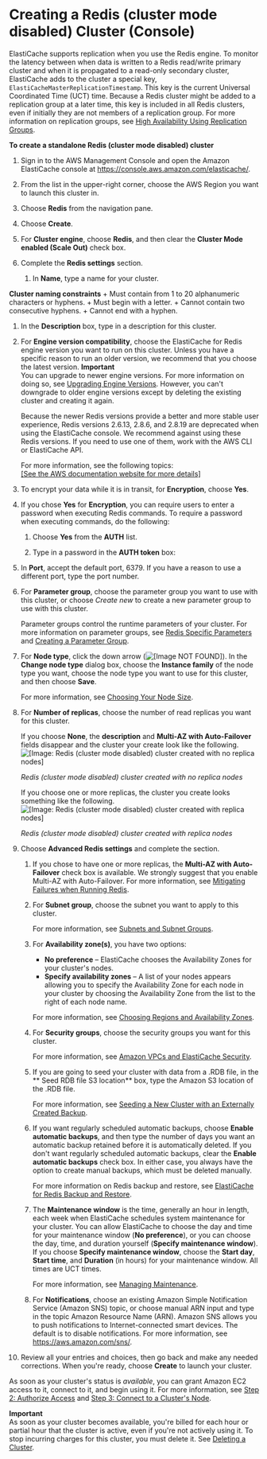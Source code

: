# Creating a Redis \(cluster mode disabled\) Cluster \(Console\)<a name="Clusters.Create.CON.Redis"></a>

ElastiCache supports replication when you use the Redis engine\. To monitor the latency between when data is written to a Redis read/write primary cluster and when it is propagated to a read\-only secondary cluster, ElastiCache adds to the cluster a special key, `ElastiCacheMasterReplicationTimestamp`\. This key is the current Universal Coordinated Time \(UCT\) time\. Because a Redis cluster might be added to a replication group at a later time, this key is included in all Redis clusters, even if initially they are not members of a replication group\. For more information on replication groups, see [High Availability Using Replication Groups](Replication.md)\.

**To create a standalone Redis \(cluster mode disabled\) cluster**

1. Sign in to the AWS Management Console and open the Amazon ElastiCache console at [https://console\.aws\.amazon\.com/elasticache/](https://console.aws.amazon.com/elasticache/)\.

1. From the list in the upper\-right corner, choose the AWS Region you want to launch this cluster in\.

1. Choose **Redis** from the navigation pane\.

1. Choose **Create**\.

1. For **Cluster engine**, choose **Redis**, and then clear the **Cluster Mode enabled \(Scale Out\)** check box\.

1. Complete the **Redis settings** section\.

   1. In **Name**, type a name for your cluster\.

**Cluster naming constraints**
      + Must contain from 1 to 20 alphanumeric characters or hyphens\.
      + Must begin with a letter\.
      + Cannot contain two consecutive hyphens\.
      + Cannot end with a hyphen\.

   1. In the **Description** box, type in a description for this cluster\.

   1. For **Engine version compatibility**, choose the ElastiCache for Redis engine version you want to run on this cluster\. Unless you have a specific reason to run an older version, we recommend that you choose the latest version\.
**Important**  
You can upgrade to newer engine versions\. For more information on doing so, see [Upgrading Engine Versions](VersionManagement.md)\. However, you can't downgrade to older engine versions except by deleting the existing cluster and creating it again\.

      Because the newer Redis versions provide a better and more stable user experience, Redis versions 2\.6\.13, 2\.8\.6, and 2\.8\.19 are deprecated when using the ElastiCache console\. We recommend against using these Redis versions\. If you need to use one of them, work with the AWS CLI or ElastiCache API\.

      For more information, see the following topics:    
[\[See the AWS documentation website for more details\]](http://docs.aws.amazon.com/AmazonElastiCache/latest/red-ug/Clusters.Create.CON.Redis.html)

   1. To encrypt your data while it is in transit, for **Encryption**, choose **Yes**\.

   1. If you chose **Yes** for **Encryption**, you can require users to enter a password when executing Redis commands\. To require a password when executing commands, do the following:

      1. Choose **Yes** from the **AUTH** list\.

      1. Type in a password in the **AUTH token** box:

   1. In **Port**, accept the default port, 6379\. If you have a reason to use a different port, type the port number\.

   1. For **Parameter group**, choose the parameter group you want to use with this cluster, or choose *Create new* to create a new parameter group to use with this cluster\.

      Parameter groups control the runtime parameters of your cluster\. For more information on parameter groups, see [Redis Specific Parameters](ParameterGroups.Redis.md) and [Creating a Parameter Group](ParameterGroups.Creating.md)\.

   1. For **Node type**, click the down arrow \(![\[Image NOT FOUND\]](http://docs.aws.amazon.com/AmazonElastiCache/latest/red-ug/images/ElastiCache-DnArrow.png)\)\. In the **Change node type** dialog box, choose the **Instance family** of the node type you want, choose the node type you want to use for this cluster, and then choose **Save**\.

      For more information, see [Choosing Your Node Size](nodes-select-size.md#CacheNodes.SelectSize)\.

   1. For **Number of replicas**, choose the number of read replicas you want for this cluster\.

      If you choose **None**, the **description** and **Multi\-AZ with Auto\-Failover** fields disappear and the cluster your create look like the following\.  
![\[Image: Redis (cluster mode disabled) cluster created with no replica nodes\]](http://docs.aws.amazon.com/AmazonElastiCache/latest/red-ug/images/ElastiCache-Cluster-Redis-No-Replicas.png)

      *Redis \(cluster mode disabled\) cluster created with no replica nodes*

      If you choose one or more replicas, the cluster you create looks something like the following\.  
![\[Image: Redis (cluster mode disabled) cluster created with replica nodes\]](http://docs.aws.amazon.com/AmazonElastiCache/latest/red-ug/images/ElastiCacheClusters-CSN-Redis-Replicas.png)

      *Redis \(cluster mode disabled\) cluster created with replica nodes*

1. Choose **Advanced Redis settings** and complete the section\.

   1. If you chose to have one or more replicas, the **Multi\-AZ with Auto\-Failover** check box is available\. We strongly suggest that you enable Multi\-AZ with Auto\-Failover\. For more information, see [Mitigating Failures when Running Redis](FaultTolerance.md#FaultTolerance.Redis)\.

   1. For **Subnet group**, choose the subnet you want to apply to this cluster\.

      For more information, see [Subnets and Subnet Groups](SubnetGroups.md)\.

   1. For **Availability zone\(s\)**, you have two options:
      + **No preference** – ElastiCache chooses the Availability Zones for your cluster's nodes\.
      + **Specify availability zones** – A list of your nodes appears allowing you to specify the Availability Zone for each node in your cluster by choosing the Availability Zone from the list to the right of each node name\.

      For more information, see [Choosing Regions and Availability Zones](RegionsAndAZs.md)\.

   1. For **Security groups**, choose the security groups you want for this cluster\.

      For more information, see [Amazon VPCs and ElastiCache Security](VPCs.md)\.

   1. If you are going to seed your cluster with data from a \.RDB file, in the ** Seed RDB file S3 location** box, type the Amazon S3 location of the \.RDB file\.

      For more information, see [Seeding a New Cluster with an Externally Created Backup](backups-seeding-redis.md)\.

   1. If you want regularly scheduled automatic backups, choose **Enable automatic backups**, and then type the number of days you want an automatic backup retained before it is automatically deleted\. If you don't want regularly scheduled automatic backups, clear the **Enable automatic backups** check box\. In either case, you always have the option to create manual backups, which must be deleted manually\.

      For more information on Redis backup and restore, see [ElastiCache for Redis Backup and Restore](backups.md)\.

   1. The **Maintenance window** is the time, generally an hour in length, each week when ElastiCache schedules system maintenance for your cluster\. You can allow ElastiCache to choose the day and time for your maintenance window \(**No preference**\), or you can choose the day, time, and duration yourself \(**Specify maintenance window**\)\. If you choose **Specify maintenance window**, choose the **Start day**, **Start time**, and **Duration** \(in hours\) for your maintenance window\. All times are UCT times\.

      For more information, see [Managing Maintenance](maintenance-window.md)\.

   1. For **Notifications**, choose an existing Amazon Simple Notification Service \(Amazon SNS\) topic, or choose manual ARN input and type in the topic Amazon Resource Name \(ARN\)\. Amazon SNS allows you to push notifications to Internet\-connected smart devices\. The default is to disable notifications\. For more information, see [https://aws\.amazon\.com/sns/](https://aws.amazon.com/sns/)\.

1. Review all your entries and choices, then go back and make any needed corrections\. When you're ready, choose **Create** to launch your cluster\.

As soon as your cluster's status is *available*, you can grant Amazon EC2 access to it, connect to it, and begin using it\. For more information, see [Step 2: Authorize Access](GettingStarted.AuthorizeAccess.md) and [Step 3: Connect to a Cluster's Node](GettingStarted.ConnectToCacheNode.md)\.

**Important**  
As soon as your cluster becomes available, you're billed for each hour or partial hour that the cluster is active, even if you're not actively using it\. To stop incurring charges for this cluster, you must delete it\. See [Deleting a Cluster](Clusters.Delete.md)\. 